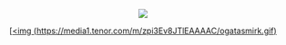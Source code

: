 

<div align="center">
  
![](https://komarev.com/ghpvc/?username=Luthervonivory&color=blue)


[[<img (https://media1.tenor.com/m/zpi3Ev8JTlEAAAAC/ogatasmirk.gif)](https://media1.tenor.com/m/zpi3Ev8JTlEAAAAC/ogatasmirk.gif)
